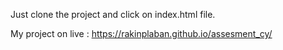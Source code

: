 Just clone the project and click on index.html file.


My project on live : https://rakinplaban.github.io/assesment_cy/